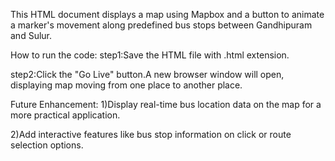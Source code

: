 This HTML document displays a map using Mapbox and a button to animate a marker's movement along predefined bus stops between Gandhipuram and Sulur.

How to run the code:
step1:Save the HTML file with .html extension.

step2:Click the "Go Live" button.A new browser window will open, displaying map moving from one place to another place.

Future Enhancement:
1)Display real-time bus location data on the map for a more practical application.

2)Add interactive features like bus stop information on click or route selection options.

